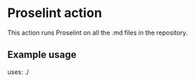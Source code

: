 # Proselint action

This action runs Proselint on all the .md files in the repository.

## Example usage

uses: ./
